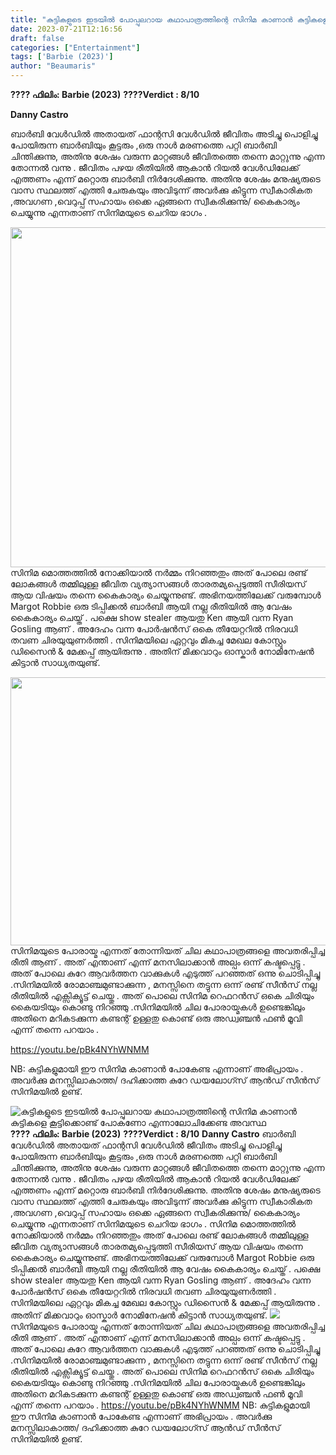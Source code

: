 ```yaml
---
title: "കുട്ടികളുടെ ഇടയിൽ പോപ്പുലറായ കഥാപാത്രത്തിന്റെ സിനിമ കാണാൻ കുട്ടികളെ കൂട്ടിക്കൊണ്ട് പോകണോ എന്നാലോചിക്കേണ്ട അവസ്ഥ"
date: 2023-07-21T12:16:56
draft: false
categories: ["Entertainment"]
tags: ['Barbie (2023)']
author: "Beaumaris"
---
```


<strong>???? ഫിലിം: Barbie (2023)</strong>
<strong>????Verdict : 8/10</strong>

<strong>Danny Castro </strong>

ബാർബി വേൾഡിൽ അതായത് ഫാന്റസി വേൾഡിൽ ജീവിതം അടിച്ചു പൊളിച്ചു പോയിരുന്ന ബാർബിയും കൂട്ടരും ,ഒരു നാൾ മരണത്തെ പറ്റി ബാർബി ചിന്തിക്കുന്നു, അതിനു ശേഷം വരുന്ന മാറ്റങ്ങൾ ജീവിതത്തെ തന്നെ മാറ്റുന്നു എന്ന തോന്നൽ വന്നു . ജീവിതം പഴയ രീതിയിൽ ആകാൻ റിയൽ വേൾഡിലേക്ക് എത്തണം എന്ന് മറ്റൊരു ബാർബി നിർദേശിക്കുന്നു. അതിനു ശേഷം മനുഷ്യരുടെ വാസ സ്ഥലത്ത് എത്തി ചേരുകയും അവിടുന്ന് അവർക്കു കിട്ടുന്ന സ്വീകാരികത ,അവഗണ ,വെറുപ്പ് സഹായം ഒക്കെ ഏങ്ങനെ സ്വീകരിക്കുന്നു/ കൈകാര്യം ചെയ്യുന്നു എന്നതാണ് സിനിമയുടെ ചെറിയ ഭാഗം .

<a href="https://cdn.boolokam.com/articles/2023/07/hhggg.jpg"><img class="alignnone size-large wp-image-403898" src="https://cdn.boolokam.com/articles/2023/07/hhggg-1024x544.jpg" alt="" width="1024" height="544" /></a>സിനിമ മൊത്തത്തിൽ നോക്കിയാൽ നർമ്മം നിറഞ്ഞതും അത് പോലെ രണ്ട് ലോകങ്ങൾ തമ്മിലുള്ള ജീവിത വ്യത്യാസങ്ങൾ താരതമ്യപ്പെടുത്തി സീരിയസ് ആയ വിഷയം തന്നെ കൈകാര്യം ചെയ്യുന്നുണ്ട്. അഭിനയത്തിലേക്ക് വരുമ്പോൾ Margot Robbie ഒരു ടിപ്പിക്കൽ ബാർബി ആയി നല്ല രീതിയിൽ ആ വേഷം കൈകാര്യം ചെയ്ത് . പക്ഷെ show stealer ആയതു Ken ആയി വന്ന Ryan Gosling ആണ് . അദേഹം വന്ന പോർഷൻസ് ഒകെ തീയേറ്ററിൽ നിരവധി തവണ ചിരയുയുണർത്തി . സിനിമയിലെ ഏറ്റവും മികച്ച മേഖല കോസ്റ്റും ഡിസൈൻ &amp; മേക്കപ്പ് ആയിരുന്നു . അതിന് മിക്കവാറും ഓസ്കാർ നോമിനേഷൻ കിട്ടാൻ സാധ്യതയുണ്ട്.

<a href="https://cdn.boolokam.com/articles/2023/07/uuuuu.jpg"><img class="wp-image-403899 aligncenter" src="https://cdn.boolokam.com/articles/2023/07/uuuuu.jpg" alt="" width="763" height="429" /></a>സിനിമയുടെ പോരായ്മ എന്നത് തോന്നിയത് ചില കഥാപാത്രങ്ങളെ അവതരിപ്പിച്ച രീതി ആണ് . അത് എന്താണ് എന്ന് മനസിലാക്കാൻ അല്പം ഒന്ന് കഷ്ടപ്പെട്ടു . അത് പോലെ കുറേ ആവർത്തന വാക്കുകൾ എടുത്ത് പറഞ്ഞത് ഒന്നു ചൊടിപ്പിച്ചു .സിനിമയിൽ രോമാഞ്ചമുണ്ടാക്കുന്ന , മനസ്സിനെ തട്ടുന്ന ഒന്ന് രണ്ട് സീൻസ് നല്ല രീതിയിൽ എക്സിക്യൂട്ട് ചെയ്തു . അത് പൊലെ സിനിമ റെഫറൻസ് ഒകെ ചിരിയും കൈയടിയും കൊണ്ടു നിറഞ്ഞു .സിനിമയിൽ ചില പോരായ്മകൾ ഉണ്ടെങ്കിലും അതിനെ മറികടക്കുന്ന കണ്ടന്റ് ഉള്ളതു കൊണ്ട് ഒരു അഡ്വഞ്ചൻ ഫൺ മൂവി എന്ന് തന്നെ പറയാം .

https://youtu.be/pBk4NYhWNMM

NB: കുട്ടികളുമായി ഈ സിനിമ കാണാൻ പോകേണ്ട എന്നാണ് അഭിപ്രായം . അവർക്കു മനസ്സിലാകാത്ത/ ദഹിക്കാത്ത കുറേ ഡയലോഗ്സ് ആൻഡ് സീൻസ് സിനിമയിൽ ഉണ്ട്.


![കുട്ടികളുടെ ഇടയിൽ പോപ്പുലറായ കഥാപാത്രത്തിന്റെ സിനിമ കാണാൻ കുട്ടികളെ കൂട്ടിക്കൊണ്ട് പോകണോ എന്നാലോചിക്കേണ്ട അവസ്ഥ](https://cdn.boolokam.com/articles/2023/07/hhggg-1024x544.jpg)**???? ഫിലിം: Barbie (2023)** **????Verdict : 8/10** **Danny Castro** ബാർബി വേൾഡിൽ അതായത് ഫാന്റസി വേൾഡിൽ ജീവിതം അടിച്ചു പൊളിച്ചു പോയിരുന്ന ബാർബിയും കൂട്ടരും ,ഒരു നാൾ മരണത്തെ പറ്റി ബാർബി ചിന്തിക്കുന്നു, അതിനു ശേഷം വരുന്ന മാറ്റങ്ങൾ ജീവിതത്തെ തന്നെ മാറ്റുന്നു എന്ന തോന്നൽ വന്നു . ജീവിതം പഴയ രീതിയിൽ ആകാൻ റിയൽ വേൾഡിലേക്ക് എത്തണം എന്ന് മറ്റൊരു ബാർബി നിർദേശിക്കുന്നു. അതിനു ശേഷം മനുഷ്യരുടെ വാസ സ്ഥലത്ത് എത്തി ചേരുകയും അവിടുന്ന് അവർക്കു കിട്ടുന്ന സ്വീകാരികത ,അവഗണ ,വെറുപ്പ് സഹായം ഒക്കെ ഏങ്ങനെ സ്വീകരിക്കുന്നു/ കൈകാര്യം ചെയ്യുന്നു എന്നതാണ് സിനിമയുടെ ചെറിയ ഭാഗം . [](https://cdn.boolokam.com/articles/2023/07/hhggg.jpg)സിനിമ മൊത്തത്തിൽ നോക്കിയാൽ നർമ്മം നിറഞ്ഞതും അത് പോലെ രണ്ട് ലോകങ്ങൾ തമ്മിലുള്ള ജീവിത വ്യത്യാസങ്ങൾ താരതമ്യപ്പെടുത്തി സീരിയസ് ആയ വിഷയം തന്നെ കൈകാര്യം ചെയ്യുന്നുണ്ട്. അഭിനയത്തിലേക്ക് വരുമ്പോൾ Margot Robbie ഒരു ടിപ്പിക്കൽ ബാർബി ആയി നല്ല രീതിയിൽ ആ വേഷം കൈകാര്യം ചെയ്ത് . പക്ഷെ show stealer ആയതു Ken ആയി വന്ന Ryan Gosling ആണ് . അദേഹം വന്ന പോർഷൻസ് ഒകെ തീയേറ്ററിൽ നിരവധി തവണ ചിരയുയുണർത്തി . സിനിമയിലെ ഏറ്റവും മികച്ച മേഖല കോസ്റ്റും ഡിസൈൻ & മേക്കപ്പ് ആയിരുന്നു . അതിന് മിക്കവാറും ഓസ്കാർ നോമിനേഷൻ കിട്ടാൻ സാധ്യതയുണ്ട്. [![](https://cdn.boolokam.com/articles/2023/07/uuuuu.jpg)](https://cdn.boolokam.com/articles/2023/07/uuuuu.jpg)സിനിമയുടെ പോരായ്മ എന്നത് തോന്നിയത് ചില കഥാപാത്രങ്ങളെ അവതരിപ്പിച്ച രീതി ആണ് . അത് എന്താണ് എന്ന് മനസിലാക്കാൻ അല്പം ഒന്ന് കഷ്ടപ്പെട്ടു . അത് പോലെ കുറേ ആവർത്തന വാക്കുകൾ എടുത്ത് പറഞ്ഞത് ഒന്നു ചൊടിപ്പിച്ചു .സിനിമയിൽ രോമാഞ്ചമുണ്ടാക്കുന്ന , മനസ്സിനെ തട്ടുന്ന ഒന്ന് രണ്ട് സീൻസ് നല്ല രീതിയിൽ എക്സിക്യൂട്ട് ചെയ്തു . അത് പൊലെ സിനിമ റെഫറൻസ് ഒകെ ചിരിയും കൈയടിയും കൊണ്ടു നിറഞ്ഞു .സിനിമയിൽ ചില പോരായ്മകൾ ഉണ്ടെങ്കിലും അതിനെ മറികടക്കുന്ന കണ്ടന്റ് ഉള്ളതു കൊണ്ട് ഒരു അഡ്വഞ്ചൻ ഫൺ മൂവി എന്ന് തന്നെ പറയാം . https://youtu.be/pBk4NYhWNMM NB: കുട്ടികളുമായി ഈ സിനിമ കാണാൻ പോകേണ്ട എന്നാണ് അഭിപ്രായം . അവർക്കു മനസ്സിലാകാത്ത/ ദഹിക്കാത്ത കുറേ ഡയലോഗ്സ് ആൻഡ് സീൻസ് സിനിമയിൽ ഉണ്ട്.
